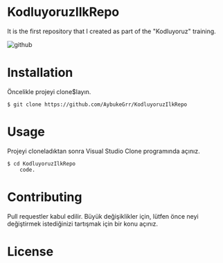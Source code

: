 # KodluyoruzIlkRepo
It is the first repository that I created as part of the "Kodluyoruz" training.

![github](https://user-images.githubusercontent.com/74709621/113390450-698c9680-939a-11eb-9e0d-5260b40ca6df.png)

# Installation
Öncelikle projeyi clone$layın. 

	$ git clone https://github.com/AybukeGrr/KodluyoruzIlkRepo
	
# Usage
Projeyi cloneladıktan sonra Visual Studio Clone programında açınız.

	$ cd KodluyoruzIlkRepo
		code.

# Contributing
Pull requestler kabul edilir. Büyük değişiklikler için, lütfen önce neyi değiştirmek istediğinizi tartışmak için bir konu açınız.

# License
